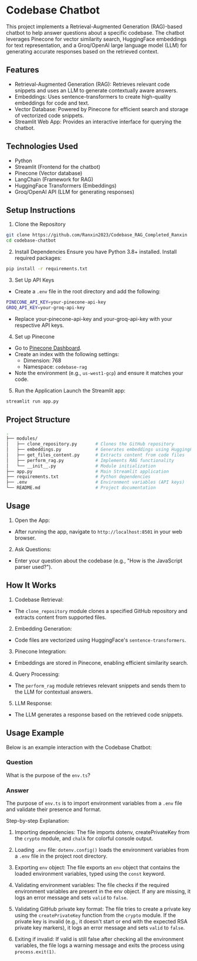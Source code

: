 # Codebase Chatbot
This project implements a Retrieval-Augmented Generation (RAG)-based chatbot to help answer questions about a specific codebase. The chatbot leverages Pinecone for vector similarity search, HuggingFace embeddings for text representation, and a Groq/OpenAI large language model (LLM) for generating accurate responses based on the retrieved context.

## Features
- Retrieval-Augmented Generation (RAG): Retrieves relevant code snippets and uses an LLM to generate contextually aware answers.
- Embeddings: Uses sentence-transformers to create high-quality embeddings for code and text.
- Vector Database: Powered by Pinecone for efficient search and storage of vectorized code snippets.
- Streamlit Web App: Provides an interactive interface for querying the chatbot.


## Technologies Used

- Python
- Streamlit (Frontend for the chatbot)
- Pinecone (Vector database)
- LangChain (Framework for RAG)
- HuggingFace Transformers (Embeddings)
- Groq/OpenAI API (LLM for generating responses)

## Setup Instructions

1. Clone the Repository

```sh
git clone https://github.com/Ranxin2023/Codebase_RAG_Completed_Ranxin
cd codebase-chatbot
```

2. Install Dependencies
Ensure you have Python 3.8+ installed. Install required packages:
```sh
pip install -r requirements.txt
```

3. Set Up API Keys
- Create a `.env` file in the root directory and add the following:
```sh
PINECONE_API_KEY=your-pinecone-api-key
GROQ_API_KEY=your-groq-api-key
```

- Replace your-pinecone-api-key and your-groq-api-key with your respective API keys.

4. Set up Pinecone
- Go to [Pinecone Dashboard](https://app.pinecone.io/).
- Create an index with the following settings:
    - Dimension: 768
    - Namespace: `codebase-rag`
- Note the environment (e.g., `us-west1-gcp`) and ensure it matches your code.

5. Run the Application
Launch the Streamlit app:
```sh
streamlit run app.py

```

## Project Structure
```sh
.
├── modules/
│   ├── clone_repository.py       # Clones the GitHub repository
│   ├── embeddings.py             # Generates embeddings using HuggingFace
│   ├── get_files_content.py      # Extracts content from code files
│   ├── perform_rag.py            # Implements RAG functionality
│   └── __init__.py               # Module initialization
├── app.py                        # Main Streamlit application
├── requirements.txt              # Python dependencies
├── .env                          # Environment variables (API keys)
└── README.md                     # Project documentation

```


## Usage
1. Open the App:
- After running the app, navigate to `http://localhost:8501` in your web browser.
2. Ask Questions:
- Enter your question about the codebase (e.g., "How is the JavaScript parser used?").

## How It Works
1. Codebase Retrieval:
- The `clone_repository` module clones a specified GitHub repository and extracts content from supported files.
2. Embedding Generation:
- Code files are vectorized using HuggingFace's `sentence-transformers`.
3. Pinecone Integration:
- Embeddings are stored in Pinecone, enabling efficient similarity search.
4. Query Processing:
- The `perform_rag` module retrieves relevant snippets and sends them to the LLM for contextual answers.
5. LLM Response:
- The LLM generates a response based on the retrieved code snippets.

## Usage Example

Below is an example interaction with the Codebase Chatbot:

### Question
What is the purpose of the `env.ts`?

### Answer
The purpose of `env.ts` is to import environment variables from a `.env` file and validate their presence and format.

Step-by-step Explanation:
1. Importing dependencies:
The file imports dotenv, createPrivateKey from the `crypto` module, and `chalk` for colorful console output.

2. Loading `.env` file:
`dotenv.config()` loads the environment variables from a `.env` file in the project root directory.

3. Exporting `env` object:
The file exports an `env` object that contains the loaded environment variables, typed using the `const` keyword.

4. Validating environment variables:
The file checks if the required environment variables are present in the env object. If any are missing, it logs an error message and sets `valid` to `false`.

5. Validating GitHub private key format:
The file tries to create a private key using the `createPrivateKey` function from the `crypto` module. If the private key is invalid (e.g., it doesn't start or end with the expected RSA private key markers), it logs an error message and sets `valid` to `false`.

6. Exiting if invalid:
If valid is still false after checking all the environment variables, the file logs a warning message and exits the process using `process.exit(1)`.



